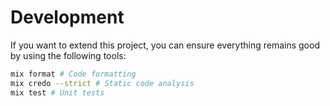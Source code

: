 # Development

If you want to extend this project, you can ensure everything remains good by using the following tools:

```bash
mix format # Code formatting
mix credo --strict # Static code analysis
mix test # Unit tests
```
